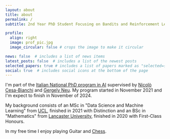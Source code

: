 ```yaml
---
layout: about
title: about
permalink: /
subtitle: 2nd Year PhD Student Focusing on Bandits and Reinforcement Learning

profile:
  align: right
  image: prof_pic.jpg
  image_circular: false # crops the image to make it circular

news: false  # includes a list of news items
latest_posts: false  # includes a list of the newest posts
selected_papers: true # includes a list of papers marked as "selected={true}"
social: true  # includes social icons at the bottom of the page
---
```


I'm part of the [Italian National PhD program in AI](https://www.phd-ai.it/en/359-2/) supervised by [Nicolò Cesa-Bianchi](https://cesa-bianchi.di.unimi.it/) and [Gergely Neu](http://cs.bme.hu/~gergo/). My program started in November 2021 and I'm expect to finish in November of 2024. 

My background consists of an MSc in "Data Science and Machine Learning" from [UCL](https://www.ucl.ac.uk/), finished in 2021 with Distinction and an BSc in "Mathematics" from [Lancaster University](https://www.lancaster.ac.uk/), finished in 2020 with First-Class Honours.

In my free time I enjoy playing Guitar and [Chess](https://lichess.org/@/YasoKuhl).